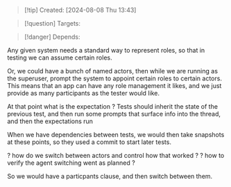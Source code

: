 
>[!tip] Created: [2024-08-08 Thu 13:43]

>[!question] Targets: 

>[!danger] Depends: 

Any given system needs a standard way to represent roles, so that in testing we can assume certain roles.

Or, we could have a bunch of named actors, then while we are running as the superuser, prompt the system to appoint certain roles to certain actors.
This means that an app can have any role management it likes, and we just provide as many participants as the tester would like.

At that point what is the expectation ?
Tests should inherit the state of the previous test, and then run some prompts that surface info into the thread, and then the expectations run

When we have dependencies between tests, we would then take snapshots at these points, so they used a commit to start later tests.

? how do we switch between actors and control how that worked ?
? how to verify the agent switching went as planned ?

So we would have a particpants clause, and then switch between them.